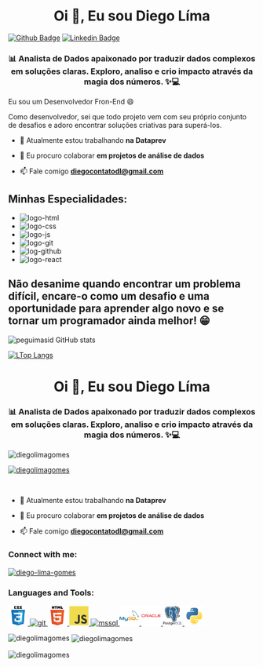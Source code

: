 
<h1 align="center">Oi 👋, Eu sou Diego Líma</h1>

[![Github Badge](https://img.shields.io/badge/-Github-000?style=flat-square&logo=Github&logoColor=white&link=https://github.com/diegolimagomes)](https://github.com/diegolimagomes)
[![Linkedin Badge](https://img.shields.io/badge/-LinkedIn-blue?style=flat-square&logo=Linkedin&logoColor=white&link=https://https://www.linkedin.com/in/diego-lima-gomes/)](https://www.linkedin.com/in/diego-lima-gomes/)

<h3 align="center">📊 Analista de Dados apaixonado por traduzir dados complexos em soluções claras. Exploro, analiso e crio impacto através da magia dos números. ✨💻</h3>

Eu sou um Desenvolvedor Fron-End :smile:

Como desenvolvedor, sei que todo projeto vem com seu próprio conjunto de desafios e adoro encontrar soluções criativas para superá-los. 

- 🔭 Atualmente estou trabalhando **na Dataprev**

- 👯 Eu procuro colaborar **em projetos de análise de dados**

- 📫 Fale comigo **diegocontatodl@gmail.com**

## Minhas Especialidades:

- <img src="https://img.shields.io/badge/HTML5-E34F26?style=for-the-badge&logo=html5&logoColor=white" alt= "logo-html"/>
- <img src="https://img.shields.io/badge/CSS3-1572B6?style=for-the-badge&logo=css3&logoColor=white" alt= "logo-css"/>
- <img src="https://img.shields.io/badge/JavaScript-F7DF1E?style=for-the-badge&logo=javascript&logoColor=black" alt= "logo-js"/>
- <img src="https://img.shields.io/badge/GIT-E44C30?style=for-the-badge&logo=git&logoColor=white" alt= "logo-git"/>
- <img src="https://img.shields.io/badge/GitHub-100000?style=for-the-badge&logo=github&logoColor=white" alt= "log-github"/>
- <img src="https://img.shields.io/badge/React-20232A?style=for-the-badge&logo=react&logoColor=61DAFB" alt= "logo-react"/>

## Não desanime quando encontrar um problema difícil, encare-o como um desafio e uma oportunidade para aprender algo novo e se tornar um programador ainda melhor! 😁

![peguimasid GitHub stats](https://github-readme-stats.vercel.app/api?username=diegolimagomes&show_icons=true&theme=radical)

[![LTop Langs](https://github-readme-stats.vercel.app/api/top-langs/?username=diegolimagomes&layout=compact&title_color=fff&text_color=f8f8f2&hide=java&bg_color=171c24)](https://github.com/diegolimagomes)




<h1 align="center">Oi 👋, Eu sou Diego Líma</h1>
<h3 align="center">📊 Analista de Dados apaixonado por traduzir dados complexos em soluções claras. Exploro, analiso e crio impacto através da magia dos números. ✨💻</h3>

<p align="left"> <img src="https://komarev.com/ghpvc/?username=diegolimagomes&label=Profile%20views&color=0e75b6&style=flat" alt="diegolimagomes" /> </p>

<p align="left"> <a href="https://github.com/ryo-ma/github-profile-trophy"><img src="https://github-profile-trophy.vercel.app/?username=diegolimagomes" alt="diegolimagomes" /></a> </p>

<p align="left"> <a href="https://twitter.com/" target="blank"><img src="https://img.shields.io/twitter/follow/?logo=twitter&style=for-the-badge" alt="" /></a> </p>

- 🔭 Atualmente estou trabalhando **na Dataprev**

- 👯 Eu procuro colaborar **em projetos de análise de dados**

- 📫 Fale comigo **diegocontatodl@gmail.com**

<h3 align="left">Connect with me:</h3>
<p align="left">
<a href="https://linkedin.com/in/diego-lima-gomes" target="blank"><img align="center" src="https://raw.githubusercontent.com/rahuldkjain/github-profile-readme-generator/master/src/images/icons/Social/linked-in-alt.svg" alt="diego-lima-gomes" height="30" width="40" /></a>
</p>

<h3 align="left">Languages and Tools:</h3>
<p align="left"> <a href="https://www.w3schools.com/css/" target="_blank" rel="noreferrer"> <img src="https://raw.githubusercontent.com/devicons/devicon/master/icons/css3/css3-original-wordmark.svg" alt="css3" width="40" height="40"/> </a> <a href="https://git-scm.com/" target="_blank" rel="noreferrer"> <img src="https://www.vectorlogo.zone/logos/git-scm/git-scm-icon.svg" alt="git" width="40" height="40"/> </a> <a href="https://www.w3.org/html/" target="_blank" rel="noreferrer"> <img src="https://raw.githubusercontent.com/devicons/devicon/master/icons/html5/html5-original-wordmark.svg" alt="html5" width="40" height="40"/> </a> <a href="https://developer.mozilla.org/en-US/docs/Web/JavaScript" target="_blank" rel="noreferrer"> <img src="https://raw.githubusercontent.com/devicons/devicon/master/icons/javascript/javascript-original.svg" alt="javascript" width="40" height="40"/> </a> <a href="https://www.microsoft.com/en-us/sql-server" target="_blank" rel="noreferrer"> <img src="https://www.svgrepo.com/show/303229/microsoft-sql-server-logo.svg" alt="mssql" width="40" height="40"/> </a> <a href="https://www.mysql.com/" target="_blank" rel="noreferrer"> <img src="https://raw.githubusercontent.com/devicons/devicon/master/icons/mysql/mysql-original-wordmark.svg" alt="mysql" width="40" height="40"/> </a> <a href="https://www.oracle.com/" target="_blank" rel="noreferrer"> <img src="https://raw.githubusercontent.com/devicons/devicon/master/icons/oracle/oracle-original.svg" alt="oracle" width="40" height="40"/> </a> <a href="https://www.postgresql.org" target="_blank" rel="noreferrer"> <img src="https://raw.githubusercontent.com/devicons/devicon/master/icons/postgresql/postgresql-original-wordmark.svg" alt="postgresql" width="40" height="40"/> </a> <a href="https://www.python.org" target="_blank" rel="noreferrer"> <img src="https://raw.githubusercontent.com/devicons/devicon/master/icons/python/python-original.svg" alt="python" width="40" height="40"/> </a> </p>

<p><img align="left" src="https://github-readme-stats.vercel.app/api/top-langs?username=diegolimagomes&show_icons=true&locale=en&layout=compact" alt="diegolimagomes" /></p>

<p>&nbsp;<img align="center" src="https://github-readme-stats.vercel.app/api?username=diegolimagomes&show_icons=true&locale=en" alt="diegolimagomes" /></p>

<p><img align="center" src="https://github-readme-streak-stats.herokuapp.com/?user=diegolimagomes&" alt="diegolimagomes" /></p>

